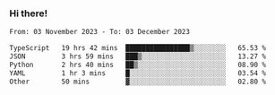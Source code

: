 ### Hi there!

<!--START_SECTION:waka-->

```txt
From: 03 November 2023 - To: 03 December 2023

TypeScript   19 hrs 42 mins  ████████████████▒░░░░░░░░   65.53 %
JSON         3 hrs 59 mins   ███▒░░░░░░░░░░░░░░░░░░░░░   13.27 %
Python       2 hrs 40 mins   ██▒░░░░░░░░░░░░░░░░░░░░░░   08.90 %
YAML         1 hr 3 mins     █░░░░░░░░░░░░░░░░░░░░░░░░   03.54 %
Other        50 mins         ▓░░░░░░░░░░░░░░░░░░░░░░░░   02.80 %
```

<!--END_SECTION:waka-->

